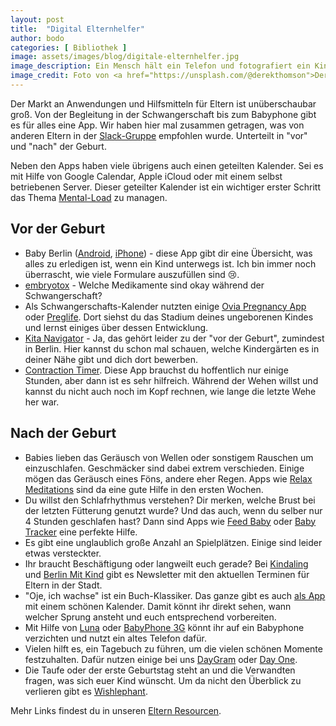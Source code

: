 ```yaml
---
layout: post
title:  "Digital Elternhelfer"
author: bodo
categories: [ Bibliothek ]
image: assets/images/blog/digitale-elternhelfer.jpg
image_description: Ein Mensch hält ein Telefon und fotografiert ein Kind, das Kind ist unscharf zu sehen im Hintergrund.
image_credit: Foto von <a href="https://unsplash.com/@derekthomson">Derek Thomson</a>
---
```


Der Markt an Anwendungen und Hilfsmitteln für Eltern ist unüberschaubar groß. Von der Begleitung in der Schwangerschaft bis zum Babyphone gibt es für alles eine App. Wir haben hier mal zusammen getragen, was von anderen Eltern in der [Slack-Gruppe](/pages/slack) empfohlen wurde. Unterteilt in "vor" und "nach" der Geburt.

Neben den Apps haben viele übrigens auch einen geteilten Kalender. Sei es mit Hilfe von Google Calendar, Apple iCloud oder mit einem selbst betriebenen Server. Dieser geteilter Kalender ist ein wichtiger erster Schritt das Thema [Mental-Load](https://english.emmaclit.com/2017/05/20/you-shouldve-asked/) zu managen.

## Vor der Geburt

* Baby Berlin
  ([Android](https://play.google.com/store/apps/details?id=de.gesundheitbb.clbirth),
  [iPhone](https://itunes.apple.com/de/app/baby-berlin-app/id976204677?l=en&mt=8)) - diese App gibt dir eine Übersicht, was alles zu erledigen ist, wenn ein Kind unterwegs ist. Ich bin immer noch überrascht, wie viele Formulare auszufüllen sind 😢.
* [embryotox](https://www.embryotox.de/) - Welche Medikamente sind okay während der Schwangerschaft?
* Als Schwangerschafts-Kalender nutzten einige [Ovia Pregnancy App](https://www.ovuline.com/#ovia-pregnancy-app) oder [Preglife](https://apps.apple.com/de/app/gravidkalender/id390427747). Dort siehst du das Stadium deines ungeborenen Kindes und lernst einiges über dessen Entwicklung.
* [Kita Navigator](https://kita-navigator.berlin.de/) - Ja, das gehört leider zu der "vor der Geburt", zumindest in Berlin. Hier kannst du schon mal schauen, welche Kindergärten es in deiner Nähe gibt und dich dort bewerben.
* [Contraction Timer](https://itunes.apple.com/de/app/labor-contraction-timer-birth/id1204868842?l=en&mt=8). Diese App brauchst du hoffentlich nur einige Stunden, aber dann ist es sehr hilfreich. Während der Wehen willst und kannst du nicht auch noch im Kopf rechnen, wie lange die letzte Wehe her war.

## Nach der Geburt

* Babies lieben das Geräusch von Wellen oder sonstigem Rauschen um einzuschlafen. Geschmäcker sind dabei extrem verschieden. Einige mögen das Geräusch eines Föns, andere eher Regen. Apps wie [Relax Meditations](https://www.ipnos.com/apps/relax-meditation/) sind da eine gute Hilfe in den ersten Wochen.
* Du willst den Schlafrhythmus verstehen? Dir merken, welche Brust bei der letzten Fütterung genutzt wurde? Und das auch, wenn du selber nur 4 Stunden geschlafen hast? Dann sind Apps wie [Feed Baby](https://www.feedbaby.com.au/) oder [Baby Tracker](http://nighp.com/babytracker/) eine perfekte Hilfe.
* Es gibt eine unglaublich große Anzahl an Spielplätzen. Einige sind leider etwas versteckter.
* Ihr braucht Beschäftigung oder langweilt euch gerade? Bei [Kindaling](https://www.kindaling.de/) und [Berlin Mit Kind](https://berlinmitkind.de/) gibt es Newsletter mit den aktuellen Terminen für Eltern in der Stadt.
* "Oje, ich wachse" ist ein Buch-Klassiker. Das ganze gibt es auch [als App](https://www.ojeichwachse.de/oje-ich-wachse-app/) mit einem schönen Kalender. Damit könnt ihr direkt sehen, wann welcher Sprung ansteht und euch entsprechend vorbereiten.
* Mit Hilfe von [Luna](https://babyphone.app/) oder [BabyPhone 3G](https://www.tappytaps.com/apps/#Baby-Monitor-3G) könnt ihr auf ein Babyphone verzichten und nutzt ein altes Telefon dafür.
* Vielen hilft es, ein Tagebuch zu führen, um die vielen schönen Momente festzuhalten. Dafür nutzen einige bei uns [DayGram](https://play.google.com/store/apps/details?id=net.saltycrackers.daygram&hl=en_US) oder [Day One](https://dayoneapp.com/).
* Die Taufe oder der erste Geburtstag steht an und die Verwandten fragen, was sich euer Kind wünscht. Um da nicht den Überblick zu verlieren gibt es [Wishlephant](https://wishlephant.com).

Mehr Links findest du in unseren [Eltern Resourcen](/resourcen).
